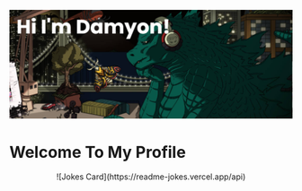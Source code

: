 ![header](./banner.png)
# Welcome To My Profile
<p align="center">![Jokes Card](https://readme-jokes.vercel.app/api)</p>
